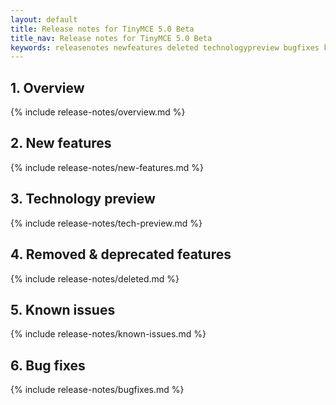 ```yaml
---
layout: default
title: Release notes for TinyMCE 5.0 Beta
title_nav: Release notes for TinyMCE 5.0 Beta
keywords: releasenotes newfeatures deleted technologypreview bugfixes knownissues
---
```


## 1. Overview

{% include release-notes/overview.md %}

## 2. New features

{% include release-notes/new-features.md %}

## 3. Technology preview

{% include release-notes/tech-preview.md %}

## 4. Removed & deprecated features

{% include release-notes/deleted.md %}

## 5. Known issues

{% include release-notes/known-issues.md %}

## 6. Bug fixes

{% include release-notes/bugfixes.md %}